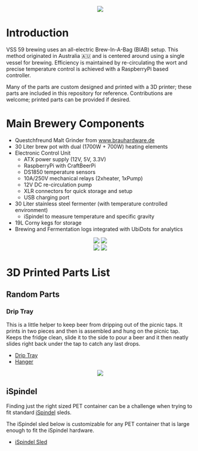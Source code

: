 <p align="center">
  <img src="https://github.com/mdhutchis/Schwendi_Brewing/blob/master/VSS-59.png">
</p>

# Introduction
VSS 59 brewing uses an all-electric Brew-In-A-Bag (BIAB) setup. This method originated in Australia :australia: and is centered around using a single vessel for brewing. Efficiency is maintained by re-circulating the wort and precise temperature control is achieved with a RaspberryPi based controller. 

Many of the parts are custom designed and printed with a 3D printer; these parts are included in this repository for reference. Contributions are welcome; printed parts can be provided if desired.

# Main Brewery Components
- Questchfreund Malt Grinder from www.brauhardware.de
- 30 Liter brew pot with dual (1700W + 700W) heating elements
- Electronic Control Unit
  - ATX power supply (12V, 5V, 3.3V)
  - RaspberryPi with CraftBeerPi
  - DS1850 temperature sensors
  - 10A/250V mechanical relays (2xheater, 1xPump)
  - 12V DC re-circulation pump
  - XLR connectors for quick storage and setup
  - USB charging port
- 30 Liter stainless steel fermenter (with temperature controlled environment)
  - iSpindel to measure temperature and specific gravity
- 19L Corny kegs for storage
- Brewing and Fermentation logs integrated with UbiDots for analytics

<p align="center">
  <img src="https://github.com/mdhutchis/Schwendi_Brewing/blob/master/images/grinder.png">
  <img src="https://github.com/mdhutchis/Schwendi_Brewing/blob/master/images/brew_setup.png"><br>
  <img src="https://github.com/mdhutchis/Schwendi_Brewing/blob/master/images/electronics.png">
  <img src="https://github.com/mdhutchis/Schwendi_Brewing/blob/master/images/electronics_inside.png">
</p>

# 3D Printed Parts List
## Random Parts
### Drip Tray
This is a little helper to keep beer from dripping out of the picnic taps. It prints in two pieces and then is assembled and hung on the picnic tap. Keeps the fridge clean, slide it to the side to pour a beer and it then neatly slides right back under the tap to catch any last drops.

- [Drip Tray](https://github.com/mdhutchis/VSS_Brewing/blob/master/Random_Parts/Drip%20Tray.stl)
- [Hanger](https://github.com/mdhutchis/VSS_Brewing/blob/master/Random_Parts/Drip%20Tray%20Hanger.stl)

<p align="center">
  <img src="https://github.com/mdhutchis/Schwendi_Brewing/blob/master/Random_Parts/Drip%20Tray.png">
</p>


## iSpindel
Finding just the right sized PET container can be a challenge when trying to fit standard [iSpindel](https://github.com/universam1/iSpindel) sleds. 

The iSpindel sled below is customizable for any PET container that is large enough to fit the iSpindel hardware.

- [iSpindel Sled](https://github.com/mdhutchis/VSS_Brewing/blob/master/iSpindel/Custom%20Sled.stl)

